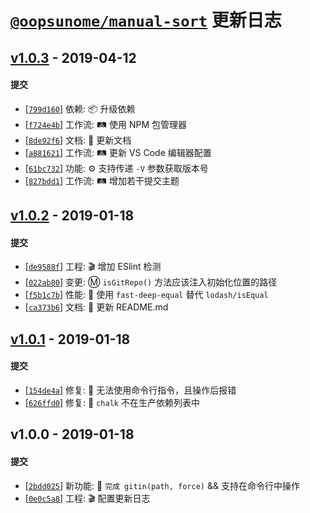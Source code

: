 # [`@oopsunome/manual-sort`](https://github.com/iTonyYo/manual-sort) 更新日志

## [v1.0.3](https://github.com/iTonyYo/gitin/compare/v1.0.2...v1.0.3) - 2019-04-12

#### 提交

- [[`799d160`](https://github.com/iTonyYo/gitin/commit/799d1601363d75dac463ecb0ad5d347e28724299)] 依赖: :package: 升级依赖
- [[`f724e4b`](https://github.com/iTonyYo/gitin/commit/f724e4b87635412e7004639f4363097cbcd5c3c4)] 工作流: :railway_track: 使用 NPM 包管理器
- [[`8de92f6`](https://github.com/iTonyYo/gitin/commit/8de92f6d9c98d0d75e04651caba879dd81436a18)] 文档: :memo: 更新文档
- [[`a881621`](https://github.com/iTonyYo/gitin/commit/a8816219a37b535ab6aba417a02337b426a014b5)] 工作流: :railway_track: 更新 VS Code 编辑器配置
- [[`61bc732`](https://github.com/iTonyYo/gitin/commit/61bc73299642a5ce6a596268e82f286faa30a40d)] 功能: :gear: 支持传递 `-V` 参数获取版本号
- [[`827bdd1`](https://github.com/iTonyYo/gitin/commit/827bdd16d3d9ac4f7812d10b64ecffdbd466818f)] 工作流: :railway_track: 增加若干提交主题
## [v1.0.2](https://github.com/iTonyYo/gitin/compare/v1.0.1...v1.0.2) - 2019-01-18

#### 提交

- [[`de9588f`](https://github.com/iTonyYo/gitin/commit/de9588fd073767751add6e3b237bab5668b20d2f)] 工程: :clapper: 增加 ESlint 检测
- [[`022ab80`](https://github.com/iTonyYo/gitin/commit/022ab800146784fff11d5f5f8e29e353a304fbd1)] 变更: :m: `isGitRepo()` 方法应该注入初始化位置的路径
- [[`f5b1c7b`](https://github.com/iTonyYo/gitin/commit/f5b1c7b8f06bc5ead7d48d671675aa34976b677d)] 性能: :racehorse: 使用 `fast-deep-equal` 替代 `lodash/isEqual`
- [[`ca373b6`](https://github.com/iTonyYo/gitin/commit/ca373b6da78cf6d73da7c04546040002557f7a02)] 文档: :memo: 更新 README.md
## [v1.0.1](https://github.com/iTonyYo/gitin/compare/v1.0.0...v1.0.1) - 2019-01-18

#### 提交

- [[`154de4a`](https://github.com/iTonyYo/gitin/commit/154de4a71d5d0baf137e66a607255684e67dcaad)] 修复: :bug: 无法使用命令行指令，且操作后报错
- [[`626ffd0`](https://github.com/iTonyYo/gitin/commit/626ffd0fdf2243e13cd7eb8430e9664054640ea4)] 修复: :bug: `chalk` 不在生产依赖列表中
## v1.0.0 - 2019-01-18

#### 提交

- [[`2bdd025`](https://github.com/iTonyYo/gitin/commit/2bdd025bef175b044fff05d4c4852c8f49c42852)] 新功能: :tada: `完成 gitin(path, force)` && 支持在命令行中操作
- [[`0e0c5a8`](https://github.com/iTonyYo/gitin/commit/0e0c5a85a25c1826dd909a31c7348a6bebb10f06)] 工程: :clapper: 配置更新日志

